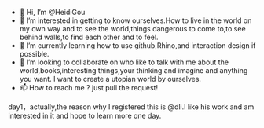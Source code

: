 - 👋 Hi, I’m @HeidiGou
- 👀 I’m interested in getting to know ourselves.How to live in the world on my own way and to see the world,things dangerous to come to,to see behind walls,to find each other and to feel.
- 🌱 I’m currently learning how to use github,Rhino,and interaction design if possible.
- 💞️ I’m looking to collaborate on who like to talk with me about the world,books,interesting things,your thinking and imagine and anything you want.
     I want to create a utopian world by ourselves.
- 📫 How to reach me ?
     just pull the request!

<!---
HeidiGou/HeidiGou is a ✨ special ✨ repository because its `README.md` (this file) appears on your GitHub profile.
You can click the Preview link to take a look at your changes.
--->

day1，actually,the reason why I registered this is @dli.I like his work and am interested in it and hope to learn more one day.
